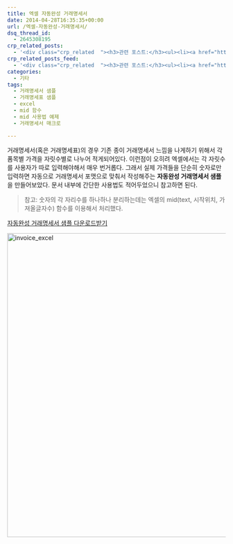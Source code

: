 ```yaml
---
title: 엑셀 자동완성 거래명세서
date: 2014-04-28T16:35:35+00:00
url: /엑셀-자동완성-거래명세서/
dsq_thread_id:
  - 2645308195
crp_related_posts:
  - '<div class="crp_related  "><h3>관련 포스트:</h3><ul><li><a href="https://www.letmecompile.com/kotlin-coroutine-vs-javascript-async-comparison/"     class="post-873"><span class="crp_title">JavaScript 개발자에게 Kotlin coroutine 10분만에 이해시키기</span></a></li><li><a href="https://www.letmecompile.com/shotcut-linux-server-video-generation/"     class="post-753"><span class="crp_title">Shotcut을 이용하여 리눅스 서버에서 템플릿 기반의 동영상 만들기</span></a></li><li><a href="https://www.letmecompile.com/certificate-file-format-extensions-comparison/"     class="post-792"><span class="crp_title">인증서 파일 형식 및 확장자의 차이점 비교 설명 (Certificate file format&hellip;</span></a></li><li><a href="https://www.letmecompile.com/redis-cluster-sentinel-overview/"     class="post-770"><span class="crp_title">레디스 클러스터, 센티넬 구성 및 동작 방식</span></a></li><li><a href="https://www.letmecompile.com/%ea%b0%9c%eb%b0%9c%ec%9e%90%eb%a5%bc-%ec%9c%84%ed%95%9c-%ed%9a%a8%ec%9c%a8%ec%a0%81%ec%9d%b8-macos-%eb%b0%b1%ec%97%85-%eb%b0%a9%eb%b2%95/"     class="post-865"><span class="crp_title">개발자를 위한 효율적인 MacOS 백업 방법</span></a></li></ul><div class="crp_clear"></div></div>'
crp_related_posts_feed:
  - '<div class="crp_related  "><h3>관련 포스트:</h3><ul><li><a href="https://www.letmecompile.com/kotlin-coroutine-vs-javascript-async-comparison/"     class="post-873"><span class="crp_title">JavaScript 개발자에게 Kotlin coroutine 10분만에 이해시키기</span></a></li><li><a href="https://www.letmecompile.com/shotcut-linux-server-video-generation/"     class="post-753"><span class="crp_title">Shotcut을 이용하여 리눅스 서버에서 템플릿 기반의 동영상 만들기</span></a></li><li><a href="https://www.letmecompile.com/certificate-file-format-extensions-comparison/"     class="post-792"><span class="crp_title">인증서 파일 형식 및 확장자의 차이점 비교 설명 (Certificate file format&hellip;</span></a></li><li><a href="https://www.letmecompile.com/redis-cluster-sentinel-overview/"     class="post-770"><span class="crp_title">레디스 클러스터, 센티넬 구성 및 동작 방식</span></a></li><li><a href="https://www.letmecompile.com/%ea%b0%9c%eb%b0%9c%ec%9e%90%eb%a5%bc-%ec%9c%84%ed%95%9c-%ed%9a%a8%ec%9c%a8%ec%a0%81%ec%9d%b8-macos-%eb%b0%b1%ec%97%85-%eb%b0%a9%eb%b2%95/"     class="post-865"><span class="crp_title">개발자를 위한 효율적인 MacOS 백업 방법</span></a></li></ul><div class="crp_clear"></div></div>'
categories:
  - 기타
tags:
  - 거래명세서 샘플
  - 거래명세표 샘플
  - excel
  - mid 함수
  - mid 사용법 예제
  - 거래명세서 매크로

---
```

거래명세서(혹은 거래명세표)의 경우 기존 종이 거래명세서 느낌을 나게하기 위해서 각 품목별 가격을 자릿수별로 나누어 적게되어있다. 이런점이 오히려 엑셀에서는 각 자릿수를 사용자가 따로 입력해야해서 매우 번거롭다. 그래서 실제 가격들을 단순히 숫자로만 입력하면 자동으로 거래명세서 포맷으로 맞춰서 작성해주는 **자동완성 거래명세서 샘플**을 만들어보았다. 문서 내부에 간단한 사용법도 적어두었으니 참고하면 된다.

> 참고: 숫자의 각 자리수를 하나하나 분리하는데는 엑셀의 mid(text, 시작위치, 가져올글자수) 함수를 이용해서 처리했다. 

[자동완성 거래명세서 샘플 다운로드받기][1]

[<img loading="lazy" width="1265" height="701" src="/uploads/2014/04/invoice_excel.png" alt="invoice_excel" class="alignnone size-full wp-image-330" />][2]

 [1]: /uploads/2014/04/거래명세서_자동입력_샘플.xlsx
 [2]: /uploads/2014/04/invoice_excel.png